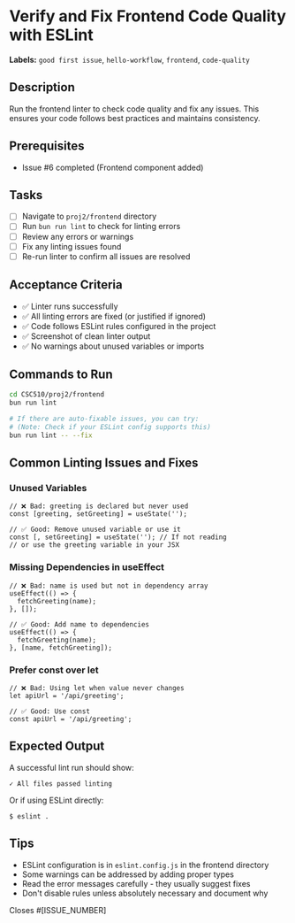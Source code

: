 # Verify and Fix Frontend Code Quality with ESLint

**Labels:** `good first issue`, `hello-workflow`, `frontend`, `code-quality`

## Description
Run the frontend linter to check code quality and fix any issues. This ensures your code follows best practices and maintains consistency.

## Prerequisites
- Issue #6 completed (Frontend component added)

## Tasks
- [ ] Navigate to `proj2/frontend` directory
- [ ] Run `bun run lint` to check for linting errors
- [ ] Review any errors or warnings
- [ ] Fix any linting issues found
- [ ] Re-run linter to confirm all issues are resolved

## Acceptance Criteria
- ✅ Linter runs successfully
- ✅ All linting errors are fixed (or justified if ignored)
- ✅ Code follows ESLint rules configured in the project
- ✅ Screenshot of clean linter output
- ✅ No warnings about unused variables or imports

## Commands to Run

```bash
cd CSC510/proj2/frontend
bun run lint

# If there are auto-fixable issues, you can try:
# (Note: Check if your ESLint config supports this)
bun run lint -- --fix
```

## Common Linting Issues and Fixes

### Unused Variables
```tsx
// ❌ Bad: greeting is declared but never used
const [greeting, setGreeting] = useState('');

// ✅ Good: Remove unused variable or use it
const [, setGreeting] = useState(''); // If not reading
// or use the greeting variable in your JSX
```

### Missing Dependencies in useEffect
```tsx
// ❌ Bad: name is used but not in dependency array
useEffect(() => {
  fetchGreeting(name);
}, []);

// ✅ Good: Add name to dependencies
useEffect(() => {
  fetchGreeting(name);
}, [name, fetchGreeting]);
```

### Prefer const over let
```tsx
// ❌ Bad: Using let when value never changes
let apiUrl = '/api/greeting';

// ✅ Good: Use const
const apiUrl = '/api/greeting';
```

## Expected Output

A successful lint run should show:
```
✓ All files passed linting
```

Or if using ESLint directly:
```
$ eslint .
```

## Tips
- ESLint configuration is in `eslint.config.js` in the frontend directory
- Some warnings can be addressed by adding proper types
- Read the error messages carefully - they usually suggest fixes
- Don't disable rules unless absolutely necessary and document why

Closes #[ISSUE_NUMBER]
